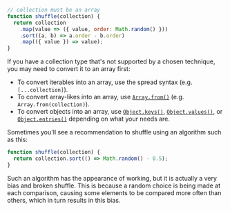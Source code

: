 ```javascript
// collection must be an array
function shuffle(collection) {
  return collection
    .map(value => ({ value, order: Math.random() }))
    .sort((a, b) => a.order - b.order)
    .map(({ value }) => value);
}
```

If you have a collection type that's not supported by a chosen technique, you may need to convert it to an array first:
* To convert iterables into an array, use the spread syntax (e.g. `[...collection]`).
* To convert array-likes into an array, use [`Array.from()`](https://developer.mozilla.org/en-US/docs/Web/JavaScript/Reference/Global_Objects/Array/from) (e.g. `Array.from(collection)`).
* To convert objects into an array, use [`Object.keys()`](https://developer.mozilla.org/en-US/docs/Web/JavaScript/Reference/Global_Objects/Object/keys), [`Object.values()`](https://developer.mozilla.org/en-US/docs/Web/JavaScript/Reference/Global_Objects/Object/values), or [`Object.entries()`](https://developer.mozilla.org/en-US/docs/Web/JavaScript/Reference/Global_Objects/Object/entries) depending on what your needs are.

Sometimes you'll see a recommendation to shuffle using an algorithm such as this:

```javascript
function shuffle(collection) {
  return collection.sort(() => Math.random() - 0.5);
}
```

Such an algorithm has the appearance of working, but it is actually a very bias and broken shuffle. This is because a random choice is being made at each comparison, causing some elements to be compared more often than others, which in turn results in this bias.

